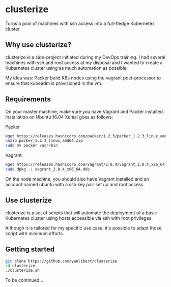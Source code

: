 # clusterize
Turns a pool of machines with ssh access into a full-fledge Kubernetes cluster

## Why use clusterize?

clusterize is a side-project initiated during my DevOps training. I had several machines with ssh and root access at my disposal and I wanted to create a Kubernetes cluster using as much automation as possible.

My idea was: Packer build K8s nodes using the vagrant post-processor to ensure that kubeadm is provisioned in the vm.

## Requirements

On your master machine, make sure you have Vagrant and Packer installed. Installation on Ubuntu 16.04 Xenial goes as follows: 

Packer
```sh
wget https://releases.hashicorp.com/packer/1.2.3/packer_1.2.3_linux_amd64.zip
unzip packer_1.2.3_linux_amd64.zip
sudo mv packer /usr/bin
```

Vagrant
```sh
wget https://releases.hashicorp.com/vagrant/2.0.4/vagrant_2.0.4_x86_64.deb
sudo dpkg -i vagrant_2.0.4_x86_64.deb
```
On the node machine, you should also have Vagrant installed and an account named ubuntu with a ssh key pair set up and root access.

## Use clusterize

clusterize is a set of scripts that will automate the deployment of a basic Kubernetes cluster using hosts accessible via ssh with root privileges.

Although it is tailored for my specific use case, it's possible to adapt those script with minimum efforts.

## Getting started

```sh
git clone https://github.com/yanlibert/clusterize
cd clusterize
./clusterize.sh
```
To be continued...